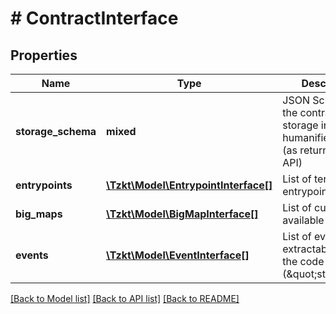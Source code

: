 # # ContractInterface

## Properties

Name | Type | Description | Notes
------------ | ------------- | ------------- | -------------
**storage_schema** | **mixed** | JSON Schema of the contract storage in humanified format (as returned by API) | [optional]
**entrypoints** | [**\Tzkt\Model\EntrypointInterface[]**](EntrypointInterface.md) | List of terminal entrypoints | [optional]
**big_maps** | [**\Tzkt\Model\BigMapInterface[]**](BigMapInterface.md) | List of currently available Big_maps | [optional]
**events** | [**\Tzkt\Model\EventInterface[]**](EventInterface.md) | List of events extractable from the code (\&quot;static\&quot;) | [optional]

[[Back to Model list]](../../README.md#models) [[Back to API list]](../../README.md#endpoints) [[Back to README]](../../README.md)
